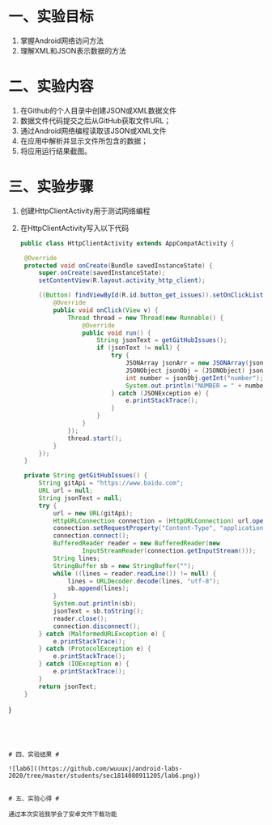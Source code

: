 # 一、实验目标 #

1. 掌握Android网络访问方法
2. 理解XML和JSON表示数据的方法

# 二、实验内容 #

1. 在Github的个人目录中创建JSON或XML数据文件
2. 数据文件代码提交之后从GitHub获取文件URL；
3. 通过Android网络编程读取该JSON或XML文件
4. 在应用中解析并显示文件所包含的数据；
5. 将应用运行结果截图。

# 三、实验步骤 #

1. 创建HttpClientActivity用于测试网络编程

2. 在HttpClientActivity写入以下代码

   ```java
   public class HttpClientActivity extends AppCompatActivity {

    @Override
    protected void onCreate(Bundle savedInstanceState) {
        super.onCreate(savedInstanceState);
        setContentView(R.layout.activity_http_client);

        ((Button) findViewById(R.id.button_get_issues)).setOnClickListener(new View.OnClickListener() {
            @Override
            public void onClick(View v) {
                Thread thread = new Thread(new Runnable() {
                    @Override
                    public void run() {
                        String jsonText = getGitHubIssues();
                        if (jsonText != null) {
                            try {
                                JSONArray jsonArr = new JSONArray(jsonText);
                                JSONObject jsonObj = (JSONObject) jsonArr.get(1);
                                int number = jsonObj.getInt("number");
                                System.out.println("NUMBER = " + number);
                            } catch (JSONException e) {
                                e.printStackTrace();
                            }
                        }
                    }
                });
                thread.start();
            }
        });
    }

    private String getGitHubIssues() {
        String gitApi = "https://www.baidu.com";
        URL url = null;
        String jsonText = null;
        try {
            url = new URL(gitApi);
            HttpURLConnection connection = (HttpURLConnection) url.openConnection();
            connection.setRequestProperty("Content-Type", "application/json");
            connection.connect();
            BufferedReader reader = new BufferedReader(new
                    InputStreamReader(connection.getInputStream()));
            String lines;
            StringBuffer sb = new StringBuffer("");
            while ((lines = reader.readLine()) != null) {
                lines = URLDecoder.decode(lines, "utf-8");
                sb.append(lines);
            }
            System.out.println(sb);
            jsonText = sb.toString();
            reader.close();
            connection.disconnect();
        } catch (MalformedURLException e) {
            e.printStackTrace();
        } catch (ProtocolException e) {
            e.printStackTrace();
        } catch (IOException e) {
            e.printStackTrace();
        }
        return jsonText;
    }
}
   ```




# 四、实验结果 #

![lab6]((https://github.com/wuuuxj/android-labs-2020/tree/master/students/sec1814080911205/lab6.png))


# 五、实验心得 #

通过本次实验我学会了安卓文件下载功能
